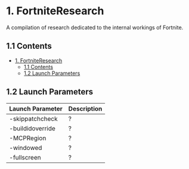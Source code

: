 # 1. FortniteResearch
A compilation of research dedicated to the internal workings of Fortnite.

## 1.1 Contents

- [1. FortniteResearch](#1-fortniteresearch)
  - [1.1 Contents](#11-contents)
  - [1.2 Launch Parameters](#12-launchparameters)

## 1.2 Launch Parameters
| Launch Parameter | Description |
| - | - |
| -skippatchcheck | ? |
| -buildidoverride | ? |
| -MCPRegion | ? |
| -windowed | ? |
| -fullscreen | ? |
